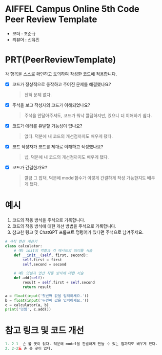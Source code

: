 # AIFFEL Campus Online 5th Code Peer Review Template
- 코더 : 조준규
- 리뷰어 : 신유진


# PRT(PeerReviewTemplate) 
각 항목을 스스로 확인하고 토의하여 작성한 코드에 적용합니다.

- [X] 코드가 정상적으로 동작하고 주어진 문제를 해결했나요?
  > 전혀 문제 없다. 
- [X] 주석을 보고 작성자의 코드가 이해되었나요?
  > 주석을 안달아주셔도, 코드가 워낙 깔끔하지만, 있으니 더 이해하기 쉽다.
- [X] 코드가 에러를 유발할 가능성이 없나요?
  > 없다. 덕분에 내 코드의 개선점까지도 배우게 됐다.
- [X] 코드 작성자가 코드를 제대로 이해하고 작성했나요?
  > 넵, 덕분에 내 코드의 개선점까지도 배우게 됐다.
- [X] 코드가 간결한가요?
  > 깔끔 그 잡채, 덕분에 model함수가 이렇게 간결하게 작성 가능한지도 배우게 됐다.

# 예시
1. 코드의 작동 방식을 주석으로 기록합니다.
2. 코드의 작동 방식에 대한 개선 방법을 주석으로 기록합니다.
3. 참고한 링크 및 ChatGPT 프롬프트 명령어가 있다면 주석으로 남겨주세요.
```python
# 사칙 연산 계산기
class calculator:
    # 예) init의 역할과 각 매서드의 의미를 서술
    def __init__(self, first, second):
        self.first = first
        self.second = second
    
    # 예) 덧셈과 연산 작동 방식에 대한 서술
    def add(self):
        result = self.first + self.second
        return result

a = float(input('첫번째 값을 입력하세요.')) 
b = float(input('두번째 값을 입력하세요.')) 
c = calculator(a, b)
print('덧셈', c.add()) 
```

# 참고 링크 및 코드 개선
```python
1. 2-1  손 볼 곳이 없다. 덕분에 model을 간결하게 만들 수 있는 점까지도 배우게 됐다.
2. 2-2도 손 볼 곳이 없다. 
```
